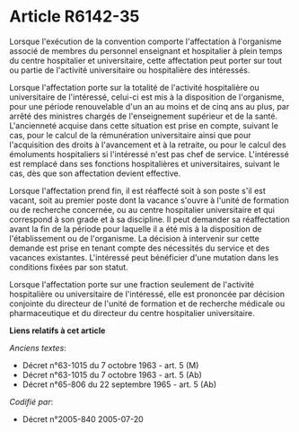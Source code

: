# Article R6142-35

Lorsque l'exécution de la convention comporte l'affectation à l'organisme associé de membres du personnel enseignant et
hospitalier à plein temps du centre hospitalier et universitaire, cette affectation peut porter sur tout ou partie de
l'activité universitaire ou hospitalière des intéressés.

Lorsque l'affectation porte sur la totalité de l'activité hospitalière ou universitaire de l'intéressé, celui-ci est mis à la
disposition de l'organisme, pour une période renouvelable d'un an au moins et de cinq ans au plus, par arrêté des ministres
chargés de l'enseignement supérieur et de la santé. L'ancienneté acquise dans cette situation est prise en compte, suivant le
cas, pour le calcul de la rémunération universitaire ainsi que pour l'acquisition des droits à l'avancement et à la retraite,
ou pour le calcul des émoluments hospitaliers si l'intéressé n'est pas chef de service. L'intéressé est remplacé dans ses
fonctions hospitalières et universitaires, suivant le cas, dès que son affectation devient effective.

Lorsque l'affectation prend fin, il est réaffecté soit à son poste s'il est vacant, soit au premier poste dont la vacance
s'ouvre à l'unité de formation ou de recherche concernée, ou au centre hospitalier universitaire et qui correspond à son
grade et à sa discipline. Il peut demander sa réaffectation avant la fin de la période pour laquelle il a été mis à la
disposition de l'établissement ou de l'organisme. La décision à intervenir sur cette demande est prise en tenant compte des
nécessités du service et des vacances existantes. L'intéressé peut bénéficier d'une mutation dans les conditions fixées par
son statut.

Lorsque l'affectation porte sur une fraction seulement de l'activité hospitalière ou universitaire de l'intéressé, elle est
prononcée par décision conjointe du directeur de l'unité de formation et de recherche médicale ou pharmaceutique et du
directeur du centre hospitalier universitaire.

**Liens relatifs à cet article**

_Anciens textes_:

  - Décret n°63-1015 du 7 octobre 1963 - art. 5 (M)
  - Décret n°63-1015 du 7 octobre 1963 - art. 5 (Ab)
  - Décret n°65-806 du 22 septembre 1965 - art. 5 (Ab)

_Codifié par_:

  - Décret n°2005-840 2005-07-20
